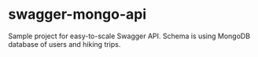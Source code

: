 # swagger-mongo-api
Sample project for easy-to-scale Swagger API. Schema is using MongoDB database of users and hiking trips. 
